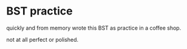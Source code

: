 # BST practice

quickly and from memory wrote this BST as practice in a coffee shop.

not at all perfect or polished.
